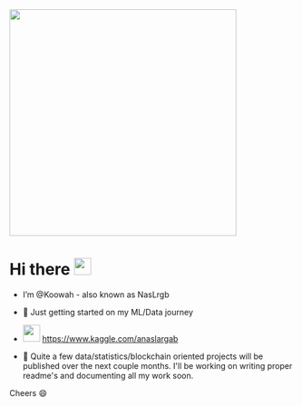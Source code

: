 <img src="https://github.com/abhisheknaiidu/abhisheknaiidu/raw/master/code.gif?raw=true" width="400px"> 

# Hi there <img src="https://camo.githubusercontent.com/e8e7b06ecf583bc040eb60e44eb5b8e0ecc5421320a92929ce21522dbc34c891/68747470733a2f2f6d656469612e67697068792e636f6d2f6d656469612f6876524a434c467a6361737252346961377a2f67697068792e676966" width="30px">
- I’m @Koowah - also known as NasLrgb



-  📕 Just getting started on my ML/Data journey 

- <img src="https://cdn4.iconfinder.com/data/icons/logos-and-brands/512/189_Kaggle_logo_logos-512.png" width="30px"> https://www.kaggle.com/anaslargab

- 🌱 Quite a few data/statistics/blockchain oriented projects will be published over the next couple months.
  I'll be working on writing proper readme's and documenting all my work soon.

Cheers 😄
<!---
Koowah/Koowah is a ✨ special ✨ repository because its `README.md` (this file) appears on your GitHub profile.
You can click the Preview link to take a look at your changes.
--->
